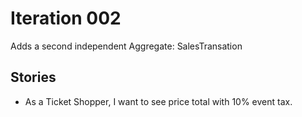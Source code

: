# Iteration 002

Adds a second independent Aggregate:  SalesTransation

## Stories
- As a Ticket Shopper, I want to see price total with 10% event tax.
